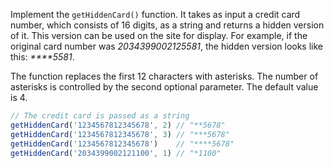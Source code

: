
Implement the `getHiddenCard()` function. It takes as input a credit card number, which consists of 16 digits, as a string and returns a hidden version of it. This version can be used on the site for display. For example, if the original card number was *2034399002125581*, the hidden version looks like this: *\*\*\*\*5581*.

The function replaces the first 12 characters with asterisks. The number of asterisks is controlled by the second optional parameter. The default value is 4.

```typescript
// The credit card is passed as a string
getHiddenCard('1234567812345678', 2) // "**5678"
getHiddenCard('1234567812345678', 3) // "***5678"
getHiddenCard('1234567812345678')    // "****5678"
getHiddenCard('2034399002121100', 1) // "*1100"
```
